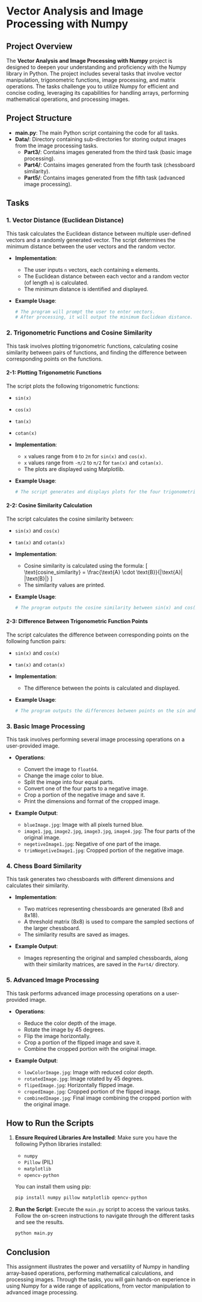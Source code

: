 # Vector Analysis and Image Processing with Numpy

## Project Overview

The **Vector Analysis and Image Processing with Numpy** project is designed to deepen your understanding and proficiency with the Numpy library in Python. The project includes several tasks that involve vector manipulation, trigonometric functions, image processing, and matrix operations. The tasks challenge you to utilize Numpy for efficient and concise coding, leveraging its capabilities for handling arrays, performing mathematical operations, and processing images.

## Project Structure

- **main.py**: The main Python script containing the code for all tasks.
- **Data/**: Directory containing sub-directories for storing output images from the image processing tasks.
  - **Part3/**: Contains images generated from the third task (basic image processing).
  - **Part4/**: Contains images generated from the fourth task (chessboard similarity).
  - **Part5/**: Contains images generated from the fifth task (advanced image processing).

## Tasks

### 1. Vector Distance (Euclidean Distance)

This task calculates the Euclidean distance between multiple user-defined vectors and a randomly generated vector. The script determines the minimum distance between the user vectors and the random vector.

- **Implementation**:
  - The user inputs `n` vectors, each containing `m` elements.
  - The Euclidean distance between each vector and a random vector (of length `m`) is calculated.
  - The minimum distance is identified and displayed.

- **Example Usage**:
  ```python
  # The program will prompt the user to enter vectors.
  # After processing, it will output the minimum Euclidean distance.
  ```

### 2. Trigonometric Functions and Cosine Similarity

This task involves plotting trigonometric functions, calculating cosine similarity between pairs of functions, and finding the difference between corresponding points on the functions.

#### 2-1: Plotting Trigonometric Functions

The script plots the following trigonometric functions:
- `sin(x)`
- `cos(x)`
- `tan(x)`
- `cotan(x)`

- **Implementation**:
  - `x` values range from `0` to `2π` for `sin(x)` and `cos(x)`.
  - `x` values range from `-π/2` to `π/2` for `tan(x)` and `cotan(x)`.
  - The plots are displayed using Matplotlib.

- **Example Usage**:
  ```python
  # The script generates and displays plots for the four trigonometric functions.
  ```

#### 2-2: Cosine Similarity Calculation

The script calculates the cosine similarity between:
- `sin(x)` and `cos(x)`
- `tan(x)` and `cotan(x)`

- **Implementation**:
  - Cosine similarity is calculated using the formula:
    \[
    \text{cosine\_similarity} = \frac{\text{A} \cdot \text{B}}{\|\text{A}\| \|\text{B}\|}
    \]
  - The similarity values are printed.

- **Example Usage**:
  ```python
  # The program outputs the cosine similarity between sin(x) and cos(x), as well as tan(x) and cotan(x).
  ```

#### 2-3: Difference Between Trigonometric Function Points

The script calculates the difference between corresponding points on the following function pairs:
- `sin(x)` and `cos(x)`
- `tan(x)` and `cotan(x)`

- **Implementation**:
  - The difference between the points is calculated and displayed.

- **Example Usage**:
  ```python
  # The program outputs the differences between points on the sin and cos plots, and tan and cotan plots.
  ```

### 3. Basic Image Processing

This task involves performing several image processing operations on a user-provided image.

- **Operations**:
  - Convert the image to `float64`.
  - Change the image color to blue.
  - Split the image into four equal parts.
  - Convert one of the four parts to a negative image.
  - Crop a portion of the negative image and save it.
  - Print the dimensions and format of the cropped image.

- **Example Output**:
  - `blueImage.jpg`: Image with all pixels turned blue.
  - `image1.jpg`, `image2.jpg`, `image3.jpg`, `image4.jpg`: The four parts of the original image.
  - `negetiveImage1.jpg`: Negative of one part of the image.
  - `trimNegetiveImage1.jpg`: Cropped portion of the negative image.

### 4. Chess Board Similarity

This task generates two chessboards with different dimensions and calculates their similarity.

- **Implementation**:
  - Two matrices representing chessboards are generated (8x8 and 8x18).
  - A threshold matrix (8x8) is used to compare the sampled sections of the larger chessboard.
  - The similarity results are saved as images.

- **Example Output**:
  - Images representing the original and sampled chessboards, along with their similarity matrices, are saved in the `Part4/` directory.

### 5. Advanced Image Processing

This task performs advanced image processing operations on a user-provided image.

- **Operations**:
  - Reduce the color depth of the image.
  - Rotate the image by 45 degrees.
  - Flip the image horizontally.
  - Crop a portion of the flipped image and save it.
  - Combine the cropped portion with the original image.

- **Example Output**:
  - `lowColorImage.jpg`: Image with reduced color depth.
  - `rotatedImage.jpg`: Image rotated by 45 degrees.
  - `flipedImage.jpg`: Horizontally flipped image.
  - `cropedImage.jpg`: Cropped portion of the flipped image.
  - `combinedImage.jpg`: Final image combining the cropped portion with the original image.

## How to Run the Scripts

1. **Ensure Required Libraries Are Installed**:
   Make sure you have the following Python libraries installed:
   - `numpy`
   - `Pillow` (PIL)
   - `matplotlib`
   - `opencv-python`

   You can install them using pip:
   ```bash
   pip install numpy pillow matplotlib opencv-python
   ```

2. **Run the Script**:
   Execute the `main.py` script to access the various tasks. Follow the on-screen instructions to navigate through the different tasks and see the results.

   ```bash
   python main.py
   ```

## Conclusion

This assignment illustrates the power and versatility of Numpy in handling array-based operations, performing mathematical calculations, and processing images. Through the tasks, you will gain hands-on experience in using Numpy for a wide range of applications, from vector manipulation to advanced image processing.
